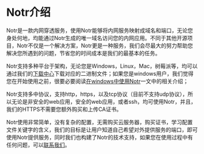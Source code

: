 # Notr介绍

Notr是一款内网穿透服务，使用Notr能够将内网服务映射成域名和端口，无论您身处何地，均能通过Notr生成的唯一域名访问您的内网应用。不同于其他开源项目，Notr不仅是一个解决方案，Notr更是一种服务，我们会尽最大的努力帮助您解决您所遇到的问题，节省您的时间成本是我们的最基本的任务。

Notr支持多种平台于架构，无论您是Windows，Linux，Mac，树莓派等，均可以通过我们的[下载中心](http://www.notr.tech:8000)下载对应的二进制文件；如果您是windows用户，我们觉得您在开始使用之前，很要必要阅读[在windows中使用Notr](zh-cn/windows.md)一文中的相关介绍；

Notr支持多中协议，支持http，https，以及tcp协议（目前不支持udp协议），所以无论是非安全的web应用，安全的web应用，或者ssh，均可使用Notr，并且，我们的HTTPS不需要您额外购买和上传CA证书。

Notr使用非常简单，没有复杂的配置，无需购买云服务器，购买证书，学习配置文件关键字的含义，我们的目标是让用户知道自己希望对外提供服务的端口，即可使用Notr提供服务，同时我们也构建了Notr的技术支持，如果您在使用过程中有任何问题，可以[联系我们](zh-cn/contact.md)。